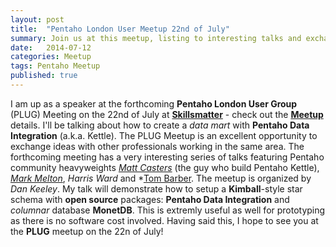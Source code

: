 ```yaml
---
layout: post
title:  "Pentaho London User Meetup 22nd of July"
summary: Join us at this meetup, listing to interesting talks and exchange ideas
date:   2014-07-12
categories: Meetup
tags: Pentaho Meetup
published: true
---
```

I am up as a speaker at the forthcoming **Pentaho London User Group** (PLUG) Meeting on the 22nd of July at **[Skillsmatter](https://skillsmatter.com/)** - check out the **[Meetup](http://www.meetup.com/Pentaho-London-User-Group/events/178590472/)** details. I'll be talking about how to create a *data mart* with **Pentaho Data Integration** (a.k.a. Kettle). 
The PLUG Meetup is an excellent opportunity to exchange ideas with other professionals working in the same area. The forthcoming meeting has a very interesting series of talks featuring Pentaho community heavyweights *[Matt Casters](http://www.ibridge.be/)* (the guy who build Pentaho Kettle), *[Mark Melton](http://markmelton-bi.blogspot.com/)*, *Harris Ward* and *[Tom Barber](http://themagicaltrout.wordpress.com/). The meetup is organized by *Dan Keeley*.
My talk will demonstrate how to setup a **Kimball**-style star schema with **open source** packages: **Pentaho Data Integration** and *columnar* database **MonetDB**. This is extremly useful as well for prototyping as there is no software cost involved. 
Having said this, I hope to see you at the **PLUG** meetup on the 22n of July!
